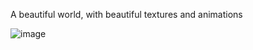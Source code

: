 A beautiful world, with beautiful textures and animations

![image](https://github.com/user-attachments/assets/7281aa1f-c896-412f-abcd-c66839db28d7)
